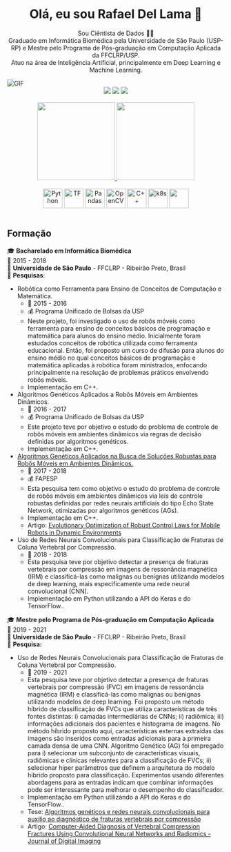 <h1 align='center'>
Olá, eu sou Rafael Del Lama 👋
</h1>
<p align='center'>
  Sou Ciêntista de Dados 👨‍💻 <br>
  Graduado em Informática Biomédica pela Universidade de São Paulo (USP-RP) e Mestre pelo Programa de Pós-graduação em Computação Aplicada da FFCLRP/USP.<br>
  Atuo na área de Inteligência Artificial, principalmente em Deep Learning e Machine Learning. <br>
</p>
 
 
 <img align="center" alt="GIF"  src="https://miro.medium.com/max/1400/1*TPy4pf_P1QUNVZqzngjliA.gif"/> 
 
<div align='center'> 
  <a href = "mailto:rafaels.dellama@gmail.com"><img src="https://img.shields.io/badge/Gmail-D14836?style=for-the-badge&logo=gmail&logoColor=white" target="_blank"></a>
  <a href="https://www.linkedin.com/in/rafael-silva-del-lama-500ab974/" target="_blank"><img src="https://img.shields.io/badge/LinkedIn-0077B5?style=for-the-badge&logo=linkedin&logoColor=white" target="_blank"></a> 
  <a href="http://lattes.cnpq.br/8749272190752009" target="_blank"><img src="https://img.shields.io/badge/website-000000?style=for-the-badge&logo=About.me&logoColor=white" target="_blank"></a>  
</div>

 <br>

<div align="center">
  <a href="https://github.com/rafaelsdellama">
  <img height="180em" src="https://github-readme-stats.vercel.app/api?username=rafaelsdellama&show_icons=true&theme=dark&include_all_commits=true&count_private=true"/>
  <img height="180em" src="https://github-readme-stats.vercel.app/api/top-langs/?username=rafaelsdellama&layout=compact&langs_count=7&theme=dark"/>
  </a>
</div>
  
<div style="display: inline_block" align='center'><br>
  <img align="center" alt="Python" height="45" width="45" src="https://cdn.jsdelivr.net/gh/devicons/devicon/icons/python/python-original.svg"/>  
  <img align="center" alt="TF" height="45" width="45" src="https://cdn.jsdelivr.net/gh/devicons/devicon/icons/tensorflow/tensorflow-original.svg"/>
  <img align="center" alt="Pandas" height="45" width="45" src="https://cdn.jsdelivr.net/gh/devicons/devicon/icons/pandas/pandas-original-wordmark.svg"/>
  <img align="center" alt="OpenCV" height="45" width="45" src="https://cdn.jsdelivr.net/gh/devicons/devicon/icons/opencv/opencv-original-wordmark.svg"/>

  <img align="center" alt="C++" height="45" width="45"  src="https://cdn.jsdelivr.net/gh/devicons/devicon/icons/cplusplus/cplusplus-original.svg" />
  <!--   <img align="center" alt="Jupyter" height="45" width="45" src="https://cdn.jsdelivr.net/gh/devicons/devicon/icons/jupyter/jupyter-original-wordmark.svg"/> -->
<!--   <img align="center" alt="Pytest" height="45" width="45" src="https://cdn.jsdelivr.net/gh/devicons/devicon/icons/pytest/pytest-original-wordmark.svg"/> -->
  
<!--   <img align="center" alt="Postgres" height="45" width="45" src="https://cdn.jsdelivr.net/gh/devicons/devicon/icons/postgresql/postgresql-original-wordmark.svg"/> -->
  
<!--   <img align="center" alt="Django" height="50" width="45" src="https://cdn.jsdelivr.net/gh/devicons/devicon/icons/django/django-plain-wordmark.svg"/> -->
<!--   <img align="center" alt="Flask" height="45" width="45" src="https://cdn.jsdelivr.net/gh/devicons/devicon/icons/flask/flask-original-wordmark.svg"/> -->
<!--   <img align="center" alt="Docker" height="45" width="45" src="https://cdn.jsdelivr.net/gh/devicons/devicon/icons/docker/docker-original.svg"/> -->
  <img align="center" alt="k8s" height="45" width="45" src="https://cdn.jsdelivr.net/gh/devicons/devicon/icons/kubernetes/kubernetes-plain.svg"/>
<!--   <img align="center" alt="GitHub" height="45" width="45" src="https://cdn.jsdelivr.net/gh/devicons/devicon/icons/github/github-original.svg"/> -->
  <img align="center" src="https://cdn.jsdelivr.net/gh/devicons/devicon/icons/git/git-original.svg" width="45" height="45"/>
</div>

 <br> 

## Formação

🎓 **Bacharelado em Informática Biomédica**\
📆 2015 - 2018\
📍 **Universidade de São Paulo** - FFCLRP - Ribeirão Preto, Brasil\
 📖 **Pesquisas**:
  - Robótica como Ferramenta para Ensino de Conceitos de Computação e Matemática.
    - 📆 2015 - 2016
    - 💰 Programa Unificado de Bolsas da USP
    - Neste projeto, foi investigado o uso de robôs móveis como ferramenta para ensino de conceitos básicos de programação e matemática para alunos do ensino médio. Inicialmente foram estudados conceitos de robótica utilizada como ferramenta educacional. Então, foi proposto um curso de difusão para alunos do ensino médio no qual conceitos básicos de programação e matemática aplicadas à robótica foram ministrados, enfocando principalmente na resolução de problemas práticos envolvendo robôs móveis.
    - Implementação em C++.
  - Algoritmos Genéticos Aplicados a Robôs Móveis em Ambientes Dinâmicos.
    - 📆 2016 - 2017
    - 💰 Programa Unificado de Bolsas da USP
    - Este projeto teve por objetivo o estudo do problema de controle de robôs móveis em ambientes dinâmicos via regras de decisão definidas por algoritmos genéticos.
    - Implementação em C++.
  - [Algoritmos Genéticos Aplicados na Busca de Soluções Robustas para Robôs Móveis em Ambientes Dinâmicos.](https://bv.fapesp.br/pt/bolsas/172664/algoritmos-geneticos-aplicados-na-busca-de-solucoes-robustas-para-robos-moveis-em-ambientes-dinamico/)
    - 📆 2017 - 2018
    - 💰 FAPESP
    - Esta pesquisa tem como objetivo o estudo do problema de controle de robôs móveis em ambientes dinâmicos via leis de controle robustas definidas por redes neurais artificiais do tipo Echo State Network, otimizadas por algoritmos genéticos (AGs).
    - Implementação em C++.
    - Artigo: [Evolutionary Optimization of Robust Control Laws for Mobile Robots in Dynamic Environments](https://sol.sbc.org.br/index.php/eniac/article/view/4439) 
  - Uso de Redes Neurais Convolucionais para Classificação de Fraturas de Coluna Vertebral por Compressão.
    - 📆 2018 - 2018
    - Esta pesquisa teve por objetivo detectar a presença de fraturas vertebrais por compressão em imagens de ressonância magnética (IRM) e classificá-las como malignas ou benignas utilizando modelos de deep learning, mais especificamente uma rede neural convolucional (CNN).
    - Implementação em Python utilizando a API do Keras e do TensorFlow..


🎓 **Mestre pelo Programa de Pós-graduação em Computação Aplicada**\
📆 2019 - 2021\
📍 **Universidade de São Paulo** - FFCLRP - Ribeirão Preto, Brasil\
📖 **Pesquisa:**
  - Uso de Redes Neurais Convolucionais para Classificação de Fraturas de Coluna Vertebral por Compressão.
    - 📆 2019 - 2021
    - Esta pesquisa teve por objetivo detectar a presença de fraturas vertebrais por compressão (FVC) em imagens de ressonância magnética (IRM) e classificá-las como malignas ou benignas utilizando modelos de deep learning. Foi proposto um método híbrido de classificação de FVCs que utiliza características de três fontes distintas: i) camadas intermediárias de CNNs; ii) radiômica; iii) informações adicionais dos pacientes e histograma de imagens. No método híbrido proposto aqui, características externas extraídas das imagens são inseridos como entradas adicionais para a primeira camada densa de uma CNN. Algoritmo Genético (AG) foi empregado para i) selecionar um subconjunto de características visuais, radiômicas e clínicas relevantes para a classificação de FVCs; ii) selecionar hiper parâmetros que definem a arquitetura do modelo hibrido proposto para classificação. 
Experimentos usando diferentes abordagens para as entradas indicam que combinar informações pode ser interessante para melhorar o desempenho do classificador.
    - Implementação em Python utilizando a API do Keras e do TensorFlow..
    - Tese: [Algoritmos genéticos e redes neurais convolucionais para auxílio ao diagnóstico de fraturas vertebrais por compressão](https://www.teses.usp.br/teses/disponiveis/59/59143/tde-07122020-220625/pt-br.php)
    - Artigo: [Computer-Aided Diagnosis of Vertebral Compression Fractures Using Convolutional Neural Networks and Radiomics - Journal of Digital Imaging](https://link.springer.com/article/10.1007/s10278-022-00586-y)

<!--
**rafaelsdellama/rafaelsdellama** is a ✨ _special_ ✨ repository because its `README.md` (this file) appears on your GitHub profile.

Here are some ideas to get you started:

- 🔭 I’m currently working on ...
- 🌱 I’m currently learning ...
- 👯 I’m looking to collaborate on ...
- 🤔 I’m looking for help with ...
- 💬 Ask me about ...
- 📫 How to reach me: ...
- 😄 Pronouns: ...
- ⚡ Fun fact: ...

https://devicon.dev/
-->
